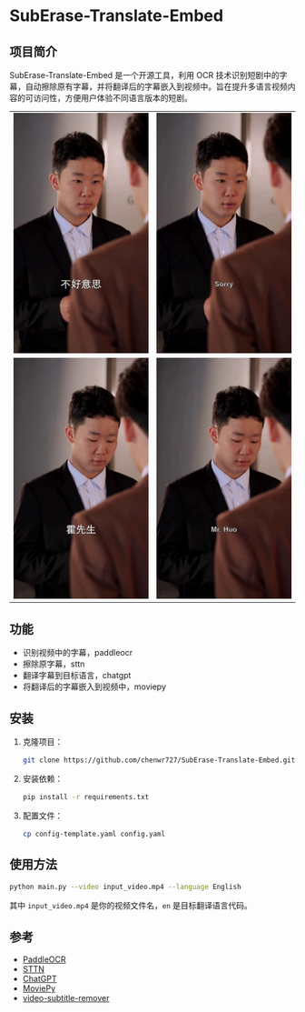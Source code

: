 # SubErase-Translate-Embed

## 项目简介

SubErase-Translate-Embed 是一个开源工具，利用 OCR 技术识别短剧中的字幕，自动擦除原有字幕，并将翻译后的字幕嵌入到视频中。旨在提升多语言视频内容的可访问性，方便用户体验不同语言版本的短剧。

<table>
  <tr>
    <td>
      <img src="./images/0072.png" alt="Demo Image">
    </td>
    <td>
      <img src="./images/0072_English.png" alt="Translate Image">
    </td>
  </tr>
  <tr>
    <td>
      <img src="./images/0084.png" alt="Demo Image">
    </td>
    <td>
      <img src="./images/0084_English.png" alt="Translate Image">
    </td>
  </tr>
</table>

## 功能

- 识别视频中的字幕，paddleocr
- 擦除原字幕，sttn
- 翻译字幕到目标语言，chatgpt
- 将翻译后的字幕嵌入到视频中，moviepy

## 安装

1. 克隆项目：
    ```bash
    git clone https://github.com/chenwr727/SubErase-Translate-Embed.git
    ```

2. 安装依赖：
    ```bash
    pip install -r requirements.txt
    ```

3. 配置文件：
    ```bash
    cp config-template.yaml config.yaml
    ```

## 使用方法

```bash
python main.py --video input_video.mp4 --language English
```
其中 `input_video.mp4` 是你的视频文件名，`en` 是目标翻译语言代码。

## 参考

- [PaddleOCR](https://github.com/PaddlePaddle/PaddleOCR)
- [STTN](https://github.com/researchmm/STTN)
- [ChatGPT](https://chat.openai.com/)
- [MoviePy](https://zulko.github.io/moviepy/)
- [video-subtitle-remover](https://github.com/YaoFANGUK/video-subtitle-remover)
